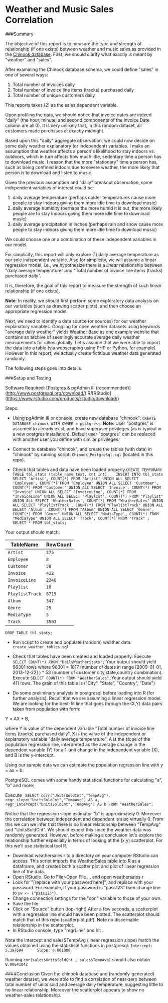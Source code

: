# Weather and Music Sales Correlation

###Summary

The objective of this report is to measure the type and strength of relationship (if one exists)
between weather and music sales as provided in the [Chinook database](https://chinookdatabase.codeplex.com/). 
First, we should clarify what exactly is meant by "weather" and "sales".

After examining the Chinook database schema, we could define "sales" in one of several ways: 

1. Total number of invoices daily
2. Total number of invoice line items (tracks) purchased daily
3. Total number of unique customers daily

This reports takes (2) as the sales dependent variable.

Upon profiling the data, we should notice that invoice dates are indeed "daily" (the hour, minute, and second 
components of the Invoice Date column are all 0). It is very unlikely that, in this random dataset, all customers made purchases at exactly midnight.

Based upon this "daily" aggregate observation, we could now decide on some daily weather explanatory (or independent) variables. 
I make an assumption that weather affects a person's likelihood to stay indoors vs. outdoors, which in turn affects how much idle, sedentary time a person has to download music. I reason that the more "stationary" time a person has, such as being confined indoors due to severe weather, the more likely that person is to download and listen to music.

Given the previous assumption and "daily" breakout observation, some independent variables of interest could be:

1. daily average temperature (perhaps colder temperatures cause more people to stay indoors giving them more idle time to download music)
2. daily average humidity (perhaps the more humid it is out, the more likely people are to stay indoors giving them more idle time to download music)
3. daily average precipitation in inches (perhaps rain and snow cause more people to stay indoors giving them more idle time to download music)


We could choose one or a combination of these independent variables in our model.

For simplicity, this report will only explore (1) daily average temperature as our sole independent variable. Also for simplicity, we will assume a linear regression model, i.e., we hypothesize there is a *linear* relationship between "daily average temperature" and "Total number of invoice line items (tracks) purchased daily".

It is, therefore, the goal of this report to measure the strength of such *linear* relationship (if one exists).

**Note**: In reality, we should first perform some exploratory data analysis on our variables (such as drawing scatter plots), and then choose an appropriate regression model.


Next, we need to identify a data source (or sources) for our weather explanatory variables. Googling for open weather datasets using keywords "average daily weather" yields [Weather Base](http://www.weatherbase.com/) as one example website that contains an archive of seemingly accurate average daily weather measurements for cities globally. Let's assume that we were able to import the data into a table (via webscraping using PHP or Python, for example). However in this report, we actually create fictitious weather data generated randomly.


The following steps goes into details. 






###Setup and Testing

Software Required:
[Postgres & pgAdmin III (recommended)] (http://www.postgresql.org/download/) 
R/[RStudio] (https://www.rstudio.com/products/rstudio/download/)

Steps:

- Using pgAdmin III or console, create new database "chinook":  `CREATE DATABASE chinook WITH OWNER = postgres;`.
**Note**: User "postgres" is assumed to already exist, and have superuser privileges (as is typical in a new postgres installation). Default user "postgres" can be replaced with another user you define with similar privileges.

- Connect to database "chinook", and create the tables (with data) in "chinook" by running script: `Chinook_PostgreSql.sql` (located in this repo).

- Check that tables and data have been loaded properly.`CREATE TEMPORARY TABLE tbl_stats (table_name text, cnt int);  
INSERT INTO tbl_stats
SELECT 'Artist', COUNT(*) FROM "Artist"
UNION ALL
SELECT 'Employee', COUNT(*) FROM "Employee"
UNION ALL
SELECT 'Customer', COUNT(*) FROM "Customer"
UNION ALL
SELECT 'Invoice', COUNT(*) FROM "Invoice"
UNION ALL
SELECT 'InvoiceLine', COUNT(*) FROM "InvoiceLine"
UNION ALL
SELECT 'Playlist', COUNT(*) FROM "Playlist"
UNION ALL
SELECT 'WeatherSales', COUNT(*) FROM "WeatherSales"
UNION ALL
SELECT 'PlaylistTrack', COUNT(*) FROM "PlaylistTrack"
UNION ALL
SELECT 'Album', COUNT(*) FROM "Album"
UNION ALL
SELECT 'Genre', COUNT(*) FROM "Genre"
UNION ALL
SELECT 'MediaType', COUNT(*) FROM "MediaType"
UNION ALL
SELECT 'Track', COUNT(*) FROM "Track"
;
SELECT * FROM tbl_stats;
`

Your output should match:

TableName | RowCount
--- | ---
`Artist`|`275`
`Employee`|`8`
`Customer`|`59`
`Invoice`|`412`
`InvoiceLine`|`2240`
`Playlist`|`18`
`PlaylistTrack`|`8715`
`Album`|`347`
`Genre`|`25`
`MediaType`|`5`
`Track`|`3503`

`DROP TABLE tbl_stats;`

- Run script to create and populate (random) weather data: `create_weather_tables.sql`

- Check that tables have been created and loaded properly: Execute `SELECT COUNT(*) FROM "DailyWeatherStats";`
Your output should yield 96301 rows where
96301 = 1817 (number of dates in range [2009-01-01, 2013-12-22] ) * 53 (number of customer city,state,country combination). Execute `SELECT COUNT(*) FROM "WeatherSales";`Your output should yield 411 rows. The grain of this table is ("City", "State", "Country", "Date")

- Do some preliminary analysis in postgresql before loading into R (for further analysis). Recall that we are assuming a linear regression model. We are looking for the best-fit line 
that goes through the (X,Y) data pairs taken from population with form:

Y = AX + B,

where Y is value of the dependent variable "Total number of invoice line items (tracks) purchased daily",
X is the value of the independent or explanatory variable "daily average temperature",
A is the slope of the population regression line, interpreted as the average change in the dependent variable (Y) for a 1-unit change in the independent variable (X), and
B is the y-intercept.

Using our sample data we can estimate the population regression line with y = ax + b.


PostgreSQL comes with some handy statistical functions for calculating "a", "b" and more:

Execute `
SELECT corr("UnitsSoldCnt","TempAvg"),
regr_slope("UnitsSoldCnt","TempAvg") AS a,
regr_intercept("UnitsSoldCnt","TempAvg") AS b
FROM "WeatherSales";`

Notice that the regression slope estimator "b" is approximately 0. Moreover the correlation between 
independent and dependent is also virtually 0.
From this we can we infer that there is no linear relationship between "TempAvg" and "UnitsSoldCnt".
We should expect this since the weather data was randomly generated. 
However, before making a conclusion let's explore the relationship further especially in terms of looking at the (x,y) scatterplot.
For this we'll use statistical tool R.

- Download weathersales.r to a directory on your computer RStudio can access. This script imports the WeatherSales table into R as a dataframe, and creates both a scatter plot and plot of linear regression line of the data.
- Open RStudio. Go to File>Open File..., and open weathersales.r
- Look for "[replace with your password here]", and replace with your password. For example, if your password is "pass123" then change line to `pw <- {"pass123"}`.
- Change connection settings for the "con" variable to those of your own.
- Save the file.
- Click on "Source" button (top-right).After a few seconds, a scatterplot with a regression line should have been plotted. The scatterplot should match that of this repo (scatterplot.pdf). Note no discernable relationship in the scatterplot.
- In RStudio console, type "regrLine" and hit <Enter>.

Note the Intercept and sales$TempAvg (linear regression slope) match the values obtained
using the statistical functions in postgresql:
	`Intercept: 5.397684      Slope: 0.001008`  

Running `cor(sales$UnitsSoldCnt , sales$TempAvg)` should also obtain `0.00641842`


####Conclusion
Given the chinook database and (randomly-generated) weather dataset, we were able to find a correlation of near-zero between total number of units sold and average daily temperature, suggesting little to no linear relationship. Moreover the scatterplot  appears to show no weather-sales relationship.

